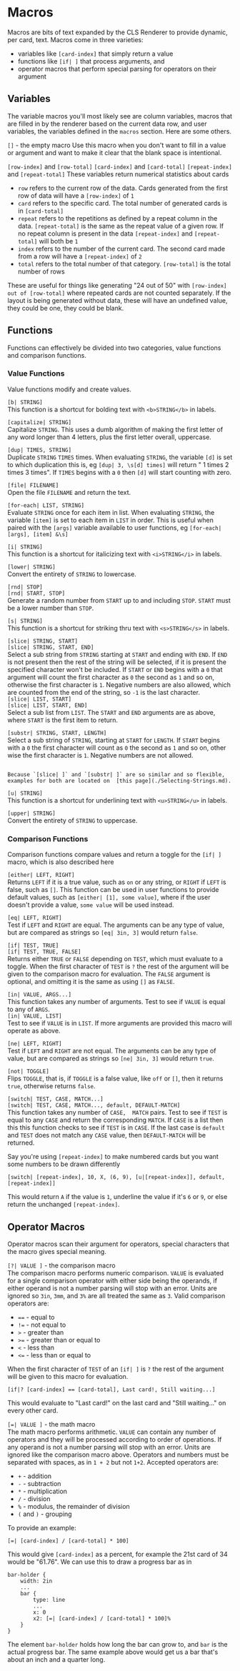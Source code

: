 # Macros

Macros are bits of text expanded by the CLS Renderer to provide dynamic, per card, text. Macros come in three varieties:

 * variables like `[card-index]` that simply return a value
 * functions like `[if| ]` that process arguments, and
 * operator macros that perform special parsing for operators on their argument

## Variables

The variable macros you'll most likely see are column variables, macros that are filled in by the renderer based on the current data row, and user variables, the variables defined in the `macros` section. Here are some others.

`[]` - the empty macro
Use this macro when you don't want to fill in a value or argument and want to make it clear that the blank space is intentional.

`[row-index]` and `[row-total]`
`[card-index]` and `[card-total]`
`[repeat-index]` and `[repeat-total]`
These variables return numerical statistics about cards

 * `row` refers to the current row of the data. Cards generated from the first row of data will have a `[row-index]` of `1`
 * `card` refers to the specific card. The total number of generated cards is in `[card-total]`
 * `repeat` refers to the repetitions as defined by a repeat column in the data. `[repeat-total]` is the same as the repeat value of a given row. If no repeat column is present in the data `[repeat-index]` and `[repeat-total]` will both be `1`
 * `index` refers to the number of the current card. The second card made from a row will have a `[repeat-index]` of `2`
 * `total` refers to the total number of that category. `[row-total]` is the total number of rows

These are useful for things like generating "24 out of 50" with `[row-index] out of [row-total]` where repeated cards are not counted separately. If the layout is being generated without data, these will have an undefined value, they could be one, they could be blank.

## Functions

Functions can effectively be divided into two categories, value functions and comparison functions.

### Value Functions

Value functions modify and create values.

`[b| STRING]`\
This function is a shortcut for bolding text with `<b>STRING</b>` in labels.

`[capitalize| STRING]`\
Capitalize `STRING`. This uses a dumb algorithm of making the first letter of any word longer than 4 letters, plus the first letter overall, uppercase.

`[dup| TIMES, STRING]`\
Duplicate `STRING` `TIMES` times. When evaluating `STRING`, the variable `[d]` is set to which duplication this is, eg `[dup| 3, \s[d] times]` will return " 1 times 2 times 3 times". If `TIMES` begins with a `0` then `[d]` will start counting with zero.

`[file| FILENAME]`\
Open the file `FILENAME` and return the text.

`[for-each| LIST, STRING]`\
Evaluate `STRING` once for each item in list. When evaluating `STRING`, the variable `[item]` is set to each item in `LIST` in order. This is useful when paired with the `[args]` variable available to user functions, eg `[for-each| [args], [item] &\s]`

`[i| STRING]`\
This function is a shortcut for italicizing text with `<i>STRING</i>` in labels.

`[lower| STRING]`\
Convert the entirety of `STRING` to lowercase.

`[rnd| STOP]`\
`[rnd| START, STOP]`\
Generate a random number from `START` up to and including `STOP`. `START` must be a lower number than `STOP`. 

`[s| STRING]`\
This function is a shortcut for striking thru text with `<s>STRING</s>` in labels.

`[slice| STRING, START]`\
`[slice| STRING, START, END]`\
Select a sub string from `STRING` starting at `START` and ending with `END`. If `END` is not present then the rest of the string will be selected, if it is present the specified character won't be included. If `START` or `END` begins with a `0` that argument will count the first character as `0` the second as `1` and so on, otherwise the first character is `1`. Negative numbers are also allowed, which are counted from the end of the string, so `-1` is the last character.\
`[slice| LIST, START]`\
`[slice| LIST, START, END]`\
Select a sub list from `LIST`. The `START` and `END` arguments are as above, where `START` is the first item to return.

`[substr| STRING, START, LENGTH]`\
Select a sub string of `STRING`, starting at `START` for `LENGTH`. If `START` begins with a `0` the first character will count as `0` the second as `1` and so on, other wise the first character is `1`. Negative numbers are not allowed.

```{admonition} Examples

Because `[slice| ]` and `[substr| ]` are so similar and so flexible, examples for both are located on  [this page](./Selecting-Strings.md).
```

`[u| STRING]`\
This function is a shortcut for underlining text with `<u>STRING</u>` in labels.

`[upper| STRING]`\
Convert the entirety of `STRING` to uppercase.


### Comparison Functions

Comparison functions compare values and return a toggle for the `[if| ]` macro, which is also described here

`[either| LEFT, RIGHT]`\
Returns `LEFT` if it is a true value, such as `on` or any string, or `RIGHT` if `LEFT` is false, such as `[]`. This function can be used in user functions to provide default values, such as `[either| [1], some value]`, where if the user doesn't provide a value, `some value` will be used instead.

`[eq| LEFT, RIGHT]`\
Test if `LEFT` and `RIGHT` are equal. The arguments can be any type of value, but are compared as strings so `[eq| 3in, 3]` would return `false`.

`[if| TEST, TRUE]`\
`[if| TEST, TRUE, FALSE]`\
Returns either `TRUE` or `FALSE` depending on `TEST`, which must evaluate to a toggle. When the first character of `TEST` is `?` the rest of the argument will be given to the comparison macro for evaluation. The `FALSE` argument is optional, and omitting it is the same as using `[]` as `FALSE`.

`[in| VALUE, ARGS...]`\
This function takes any number of arguments. Test to see if `VALUE` is equal to any of `ARGS`.\
`[in| VALUE, LIST]`\
Test to see if `VALUE` is in `LIST`. If more arguments are provided this macro will operate as above.

`[ne| LEFT, RIGHT]`\
Test if `LEFT` and `RIGHT` are not equal. The arguments can be any type of value, but are compared as strings so `[ne| 3in, 3]` would return `true`.

`[not| TOGGLE]`\
Flips `TOGGLE`, that is, if `TOGGLE` is a false value, like `off` or `[]`, then it returns `true`, otherwise returns `false`.

`[switch| TEST, CASE, MATCH...]`\
`[switch| TEST, CASE, MATCH..., default, DEFAULT-MATCH]`\
This function takes any number of `CASE,  MATCH` pairs. Test to see if `TEST` is equal to any `CASE` and return the corresponding `MATCH`. If `CASE` is a list then this this function checks to see if `TEST` is in `CASE`. If the last case is `default` and `TEST` does not match any `CASE` value, then `DEFAULT-MATCH` will be returned.

Say you're using `[repeat-index]` to make numbered cards but you want some numbers to be drawn differently

    [switch| [repeat-index], 10, X, (6, 9), [u|[repeat-index]], default, [repeat-index]]

This would return `A` if the value is `1`, underline the value if it's `6` or `9`, or else return the unchanged `[repeat-index]`.


## Operator Macros

Operator macros scan their argument for operators, special characters that the macro gives special meaning.

`[?| VALUE ]` - the comparison macro\
The comparison macro performs numeric comparison. `VALUE` is evaluated for a single comparison operator with either side being the operands, if either operand is not a number parsing will stop with an error. Units are ignored so `3in`,  `3mm`, and `3%` are all treated the same as `3`.
Valid comparison operators are:

 * `==` - equal to
 * `!=` - not equal to
 * `>` - greater than
 * `>=` - greater than or equal to
 * `<` - less than
 * `<=` - less than or equal to

When the first character of `TEST` of an `[if| ]` is `?` the rest of the argument will be given to this macro for evaluation.

    [if|? [card-index] == [card-total], Last card!, Still waiting...]

This would evaluate to "Last card!" on the last card and "Still waiting..." on every other card.

`[=| VALUE ]` - the math macro\
The math macro performs arithmetic. `VALUE` can contain any number of operators and they will be processed according to order of operations. If any operand is not a number parsing will stop with an error. Units are ignored like the comparison macro above. Operators and numbers must be separated with spaces, as in `1 + 2` but not `1+2`.
Accepted operators are:

 * `+` - addition
 * `-` - subtraction
 * `*` - multiplication
 * `/` - division
 * `%` - modulus, the remainder of division
 * `(` and `)` - grouping

To provide an example:

    [=| [card-index] / [card-total] * 100]

This would give `[card-index]` as a percent, for example the 21st card of 34 would be "61.76". We can use this to draw a progress bar as in

    bar-holder {
        width: 2in
        ...
        bar {
            type: line
            ...
            x: 0
            x2: [=| [card-index] / [card-total] * 100]%
        }
    }

The element `bar-holder` holds how long the bar can grow to, and `bar` is the actual progress bar. The same example above would get us a bar that's about an inch and a quarter long.
